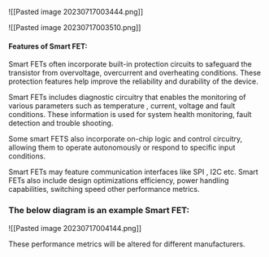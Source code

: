 ![[Pasted image 20230717003444.png]]


![[Pasted image 20230717003510.png]]


#### Features of Smart FET:
Smart FETs often incorporate built-in protection circuits to safeguard the transistor from overvoltage, overcurrent and overheating conditions. These protection features help improve the reliability and durability of the device.

Smart FETs includes diagnostic circuitry that enables the monitoring of various parameters such as temperature , current, voltage and fault conditions.
These information is used for system health monitoring, fault detection and trouble shooting.

Some smart FETS also incorporate on-chip logic and control circuitry, allowing them to operate autonomously or respond to specific input conditions.

Smart FETs may feature communication interfaces like SPI , I2C etc. Smart FETs also include design optimizations efficiency, power handling capabilities, switching speed 
other performance metrics.

### The below diagram is an example Smart FET:

![[Pasted image 20230717004144.png]]



These performance metrics will be altered for different manufacturers.
